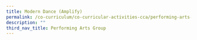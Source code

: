 ```yaml
---
title: Modern Dance (Amplify)
permalink: /co-curriculum/co-curricular-activities-cca/performing-arts-group/modern-dance-amplify
description: ""
third_nav_title: Performing Arts Group
---
```


